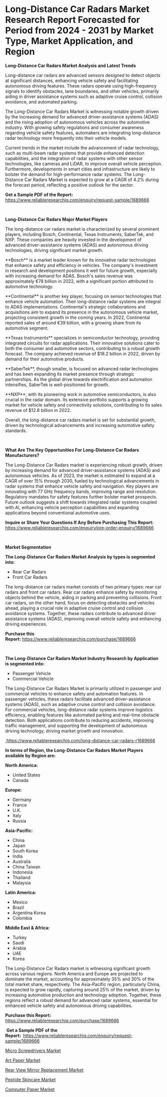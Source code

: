 <p><h1>Long-Distance Car Radars Market Research Report Forecasted for Period from 2024 -  2031 by Market Type, Market Application, and Region</h1></p><p><strong>Long-Distance Car Radars Market Analysis and Latest Trends</strong></p>
<p><p>Long-distance car radars are advanced sensors designed to detect objects at significant distances, enhancing vehicle safety and facilitating autonomous driving features. These radars operate using high-frequency signals to identify obstacles, lane boundaries, and other vehicles, primarily aiding in driver assistance systems such as adaptive cruise control, collision avoidance, and automated parking.</p><p>The Long-Distance Car Radars Market is witnessing notable growth driven by the increasing demand for advanced driver-assistance systems (ADAS) and the rising adoption of autonomous vehicles across the automotive industry. With growing safety regulations and consumer awareness regarding vehicle safety features, automakers are integrating long-distance radar technology more frequently into their vehicle models.</p><p>Current trends in the market include the advancement of radar technology, such as multi-beam radar systems that provide enhanced detection capabilities, and the integration of radar systems with other sensor technologies, like cameras and LiDAR, to improve overall vehicle perception. Furthermore, developments in smart cities and infrastructure are likely to bolster the demand for high-performance radar systems. The Long-Distance Car Radars Market is expected to grow at a CAGR of 4.2% during the forecast period, reflecting a positive outlook for the sector.</p></p>
<p><strong>Get a Sample PDF of the Report:&nbsp;</strong> <a href="https://www.reliableresearchiq.com/enquiry/request-sample/1689666?utm_campaign=1578&utm_medium=2&utm_source=Github&utm_content=ia&utm_term=17102024&utm_id=long-distance-car-radars">https://www.reliableresearchiq.com/enquiry/request-sample/1689666</a></p>
<p>&nbsp;</p>
<p><strong>Long-Distance Car Radars Major Market Players</strong></p>
<p><p>The long-distance car radars market is characterized by several prominent players, including Bosch, Continental, Texas Instruments, SaberTek, and NXP. These companies are heavily invested in the development of advanced driver-assistance systems (ADAS) and autonomous driving technologies, driving significant market growth.</p><p>**Bosch** is a market leader known for its innovative radar technologies that enhance safety and efficiency in vehicles. The company's investment in research and development positions it well for future growth, especially with increasing demand for ADAS. Bosch's sales revenue was approximately €78 billion in 2022, with a significant portion attributed to automotive technology.</p><p>**Continental** is another key player, focusing on sensor technologies that enhance vehicle automation. Their long-distance radar systems are integral to ADAS implementations. Continental's strategic collaborations and acquisitions aim to expand its presence in the autonomous vehicle market, projecting consistent growth in the coming years. In 2022, Continental reported sales of around €39 billion, with a growing share from its automotive segment.</p><p>**Texas Instruments** specializes in semiconductor technology, providing integrated circuits for radar applications. Their innovative solutions cater to both the consumer and automotive sectors, contributing to a robust growth forecast. The company achieved revenue of $18.2 billion in 2022, driven by demand for their automotive products.</p><p>**SaberTek**, though smaller, is focused on advanced radar technologies and has been expanding its market presence through strategic partnerships. As the global drive towards electrification and automation intensifies, SaberTek is well-positioned for growth.</p><p>**NXP**, with its pioneering work in automotive semiconductors, is also crucial in the radar domain. Its extensive portfolio supports a growing market for vehicle safety and connectivity solutions, contributing to its sales revenue of $12.8 billion in 2022.</p><p>Overall, the long-distance car radars market is set for substantial growth, driven by technological advancements and increasing automotive safety standards.</p></p>
<p>&nbsp;</p>
<p><strong>What Are The Key Opportunities For Long-Distance Car Radars Manufacturers?</strong></p>
<p><p>The Long-Distance Car Radars market is experiencing robust growth, driven by increasing demand for advanced driver-assistance systems (ADAS) and autonomous vehicles. As of 2023, the market is estimated to expand at a CAGR of over 15% through 2030, fueled by technological advancements in radar systems that enhance vehicle safety and navigation. Key players are innovating with 77 GHz frequency bands, improving range and resolution. Regulatory mandates for safety features further bolster market prospects. Future outlook suggests a shift towards integrated radar systems coupled with AI, enhancing vehicle perception capabilities and expanding applications beyond conventional automotive uses.</p></p>
<p><strong>Inquire or Share Your Questions If Any Before Purchasing This Report:</strong> <a href="https://www.reliableresearchiq.com/enquiry/pre-order-enquiry/1689666?utm_campaign=1578&utm_medium=2&utm_source=Github&utm_content=ia&utm_term=17102024&utm_id=long-distance-car-radars">https://www.reliableresearchiq.com/enquiry/pre-order-enquiry/1689666</a></p>
<p>&nbsp;</p>
<p><strong>Market Segmentation</strong></p>
<p><strong>The Long-Distance Car Radars Market Analysis by types is segmented into:</strong></p>
<p><ul><li>Rear Car Radars</li><li>Front Car Radars</li></ul></p>
<p><p>The long-distance car radars market consists of two primary types: rear car radars and front car radars. Rear car radars enhance safety by monitoring objects behind the vehicle, aiding in parking and preventing collisions. Front car radars, on the other hand, focus on detecting obstacles and vehicles ahead, playing a crucial role in adaptive cruise control and collision avoidance systems. Together, these radars contribute to advanced driver assistance systems (ADAS), improving overall vehicle safety and enhancing driving experiences.</p></p>
<p><strong>Purchase this Report:&nbsp;</strong><a href="https://www.reliableresearchiq.com/purchase/1689666?utm_campaign=1578&utm_medium=2&utm_source=Github&utm_content=ia&utm_term=17102024&utm_id=long-distance-car-radars">https://www.reliableresearchiq.com/purchase/1689666</a></p>
<p>&nbsp;</p>
<p><strong>The Long-Distance Car Radars Market Industry Research by Application is segmented into:</strong></p>
<p><ul><li>Passenger Vehicle</li><li>Commercial Vehicle</li></ul></p>
<p><p>The Long-Distance Car Radars Market is primarily utilized in passenger and commercial vehicles to enhance safety and automation features. In passenger vehicles, these radars facilitate advanced driver-assistance systems (ADAS), such as adaptive cruise control and collision avoidance. For commercial vehicles, long-distance radar systems improve logistics efficiency, enabling features like automated parking and real-time obstacle detection. Both applications contribute to reducing accidents, improving traffic management, and supporting the development of autonomous driving technology, driving market growth and innovation.</p></p>
<p><a href="https://www.reliableresearchiq.com/long-distance-car-radars-r1689666?utm_campaign=1578&utm_medium=2&utm_source=Github&utm_content=ia&utm_term=17102024&utm_id=long-distance-car-radars">&nbsp;https://www.reliableresearchiq.com/long-distance-car-radars-r1689666</a></p>
<p><strong>In terms of Region, the Long-Distance Car Radars Market Players available by Region are:</strong></p>
<p>
    <p> <strong> North America: </strong>
        <ul>
            <li>United States</li>
            <li>Canada</li>
        </ul>
        </p> 
    <p> <strong> Europe: </strong>
        <ul>
            <li>Germany</li>
            <li>France</li>
            <li>U.K.</li>
            <li>Italy</li>
            <li>Russia</li>
        </ul>
        </p> 
    <p> <strong> Asia-Pacific: </strong>
        <ul>
            <li>China</li>
            <li>Japan</li>
            <li>South Korea</li>
            <li>India</li>
            <li>Australia</li>
            <li>China Taiwan</li>
            <li>Indonesia</li>
            <li>Thailand</li>
            <li>Malaysia</li>
        </ul>
        </p> 
    <p> <strong> Latin America: </strong>
        <ul>
            <li>Mexico</li>
            <li>Brazil</li>
            <li>Argentina Korea</li>
            <li>Colombia</li>
        </ul>
        </p> 
    <p> <strong> Middle East & Africa: </strong>
        <ul>
            <li>Turkey</li>
            <li>Saudi</li>
            <li>Arabia</li>
            <li>UAE</li>
            <li>Korea</li>
        </ul>
    </p>
    </p>
<p><p>The Long-Distance Car Radars market is witnessing significant growth across various regions. North America and Europe are projected to dominate the market, accounting for approximately 35% and 30% of the total market share, respectively. The Asia-Pacific region, particularly China, is expected to grow rapidly, capturing around 25% of the market, driven by increasing automotive production and technology adoption. Together, these regions reflect a robust demand for advanced radar systems, essential for enhanced vehicle safety and autonomous driving capabilities.</p></p>
<p><strong>Purchase this Report: </strong><a href="https://www.reliableresearchiq.com/purchase/1689666?utm_campaign=1578&utm_medium=2&utm_source=Github&utm_content=ia&utm_term=17102024&utm_id=long-distance-car-radars">https://www.reliableresearchiq.com/purchase/1689666</a></p>
<p>&nbsp;<strong>Get a Sample PDF of the Report:&nbsp;&nbsp;</strong><a href="https://www.reliableresearchiq.com/enquiry/request-sample/1689666?utm_campaign=1578&utm_medium=2&utm_source=Github&utm_content=ia&utm_term=17102024&utm_id=long-distance-car-radars">https://www.reliableresearchiq.com/enquiry/request-sample/1689666</a></p>
<p><strong></strong></p>
<p><p><a href="https://www.linkedin.com/pulse/future-trends-global-micro-screwdrivers-market-insights-analysis-nmm9c?utm_campaign=1578&utm_medium=2&utm_source=Github&utm_content=ia&utm_term=17102024&utm_id=long-distance-car-radars">Micro Screwdrivers Market</a></p><p><a href="https://www.linkedin.com/pulse/emerging-technologies-reshaping-art-paper-market-impact-assessment-yykqf?utm_campaign=1578&utm_medium=2&utm_source=Github&utm_content=ia&utm_term=17102024&utm_id=long-distance-car-radars">Art Paper Market</a></p><p><a href="https://github.com/SamiaChowdhury801/Market-Research-Report-List-1/blob/main/rear-view-mirror-replacement-market.md?utm_campaign=1578&utm_medium=2&utm_source=Github&utm_content=ia&utm_term=17102024&utm_id=long-distance-car-radars">Rear View Mirror Replacement Market</a></p><p><a href="https://www.linkedin.com/pulse/peptide-skincare-market-global-regional-analysis-2024-2031-i2unc?utm_campaign=1578&utm_medium=2&utm_source=Github&utm_content=ia&utm_term=17102024&utm_id=long-distance-car-radars">Peptide Skincare Market</a></p><p><a href="https://www.linkedin.com/pulse/computer-paper-market-research-report-forecast-growth-prospects-zwjyf?utm_campaign=1578&utm_medium=2&utm_source=Github&utm_content=ia&utm_term=17102024&utm_id=long-distance-car-radars">Computer Paper Market</a></p></p>